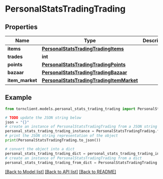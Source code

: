 # PersonalStatsTradingTrading


## Properties

Name | Type | Description | Notes
------------ | ------------- | ------------- | -------------
**items** | [**PersonalStatsTradingTradingItems**](PersonalStatsTradingTradingItems.md) |  | 
**trades** | **int** |  | 
**points** | [**PersonalStatsTradingTradingPoints**](PersonalStatsTradingTradingPoints.md) |  | 
**bazaar** | [**PersonalStatsTradingTradingBazaar**](PersonalStatsTradingTradingBazaar.md) |  | 
**item_market** | [**PersonalStatsTradingTradingItemMarket**](PersonalStatsTradingTradingItemMarket.md) |  | [optional] 

## Example

```python
from tornclient.models.personal_stats_trading_trading import PersonalStatsTradingTrading

# TODO update the JSON string below
json = "{}"
# create an instance of PersonalStatsTradingTrading from a JSON string
personal_stats_trading_trading_instance = PersonalStatsTradingTrading.from_json(json)
# print the JSON string representation of the object
print(PersonalStatsTradingTrading.to_json())

# convert the object into a dict
personal_stats_trading_trading_dict = personal_stats_trading_trading_instance.to_dict()
# create an instance of PersonalStatsTradingTrading from a dict
personal_stats_trading_trading_from_dict = PersonalStatsTradingTrading.from_dict(personal_stats_trading_trading_dict)
```
[[Back to Model list]](../README.md#documentation-for-models) [[Back to API list]](../README.md#documentation-for-api-endpoints) [[Back to README]](../README.md)


